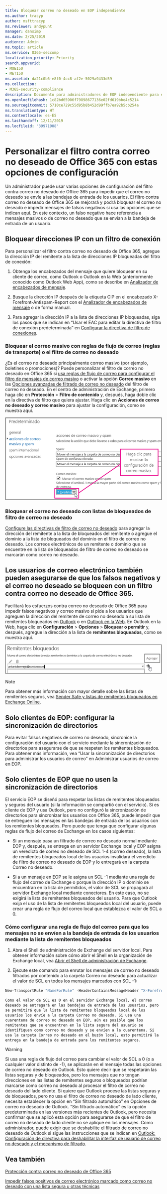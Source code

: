 ```yaml
---
title: Bloquear correo no deseado en EOP independiente
ms.author: tracyp
author: msfttracyp
ms.reviewer: andypunt
manager: dansimp
ms.date: 2/25/2019
audience: Admin
ms.topic: article
ms.service: O365-seccomp
localization_priority: Priority
search.appverid:
- MOE150
- MET150
ms.assetid: da21c0b6-e8f0-4cc8-af2e-5029a9433d59
ms.collection:
- M365-security-compliance
description: Documento para administradores de EOP independiente para evitar falsos negativos de correo no deseado
ms.openlocfilehash: 1c82bd65906f79898677136e02fd619bbe4c5214
ms.sourcegitcommit: 5710ce729c55d95b8b452d99ffb7ea92b5cb254a
ms.translationtype: HT
ms.contentlocale: es-ES
ms.lasthandoff: 12/11/2019
ms.locfileid: "39971908"
---
```

# <a name="customize-the-office-365-anti-spam-filter-with-these-settings"></a>Personalizar el filtro contra correo no deseado de Office 365 con estas opciones de configuración

Un administrador puede usar varias opciones de configuración del filtro contra correo no deseado de Office 365 para impedir que el correo no deseado se envíe a las bandejas de entrada de los usuarios. El filtro contra correo no deseado de Office 365 se mejorará y podrá bloquear el correo no deseado e impedir mensajes de falsos negativos si usa las opciones que se indican aquí. En este contexto, un falso negativo hace referencia a mensajes masivos o de correo no deseado que se envían a la bandeja de entrada de un usuario.

## <a name="block-ip-addresses-with-a-connection-filter"></a>Bloquear direcciones IP con un filtro de conexión

Para personalizar el filtro contra correo no deseado de Office 365, agregue la dirección IP del remitente a la lista de direcciones IP bloqueadas del filtro de conexión:

1. Obtenga los encabezados del mensaje que quiere bloquear en su cliente de correo, como Outlook o Outlook en la Web (anteriormente conocido como Outlook Web App), como se describe en [Analizador de encabezados de mensaje](https://support.office.com/article/cd039382-dc6e-4264-ac74-c048563d212c).

2. Busque la dirección IP después de la etiqueta CIP en el encabezado X-Forefront-Antispam-Report con el [Analizador de encabezados de mensaje](https://testconnectivity.microsoft.com/?tabid=mha) o de forma manual.

3. Para agregar la dirección IP a la lista de direcciones IP bloqueadas, siga los pasos que se indican en “Usar el EAC para editar la directiva de filtro de conexión predeterminada” en [Configurar la directiva de filtro de conexiones](configure-the-connection-filter-policy.md).

### <a name="block-bulk-mail-with-mail-flow-rules-transport-rules-or-the-spam-filter"></a>Bloquear el correo masivo con reglas de flujo de correo (reglas de transporte) o el filtro de correo no deseado

¿Es el correo no deseado principalmente correo masivo (por ejemplo, boletines o promociones)? Puede personalizar el filtro de correo no deseado en Office 365 si [usa reglas de flujo de correo para configurar el filtro de mensajes de correo masivo](use-transport-rules-to-configure-bulk-email-filtering.md) o activar la opción **Correo masivo** en las [Opciones avanzadas de filtrado de correo no deseado](advanced-spam-filtering-asf-options.md) del filtro de correo no deseado. En el centro de administración de Exchange, primero haga clic en **Protección** \> **Filtro de contenido** y, después, haga doble clic en la directiva de filtro que quiera ajustar. Haga clic en **Acciones de correo no deseado y correo masivo** para ajustar la configuración, como se muestra aquí.

![Establecer el filtro de correo masivo en Exchange Online](../media/a45095c2-269d-45b8-a76c-999b5e78da68.png)

### <a name="block-email-spam-using-spam-filter-block-lists"></a>Bloquear el correo no deseado con listas de bloqueados de filtro de correo no deseado

[Configure las directivas de filtro de correo no deseado](configure-your-spam-filter-policies.md) para agregar la dirección del remitente a la lista de bloqueados del remitente o agregue el dominio a la lista de bloqueados del dominio en el filtro de correo no deseado. Los correos electrónicos de un remitente o dominio que se encuentre en la lista de bloqueados de filtro de correo no deseado se marcarán como correo no deseado.

## <a name="email-users-can-also-help-ensure-that-false-negative-and-email-spam-is-blocked-with-office-365-spam-filter"></a>Los usuarios de correo electrónico también pueden asegurarse de que los falsos negativos y el correo no deseado se bloqueen con un filtro contra correo no deseado de Office 365.

Facilitará los esfuerzos contra correo no deseado de Office 365 para impedir falsos negativos y correo masivo si pide a los usuarios que agreguen la dirección del remitente de correo no deseado a su lista de remitentes bloqueados en [Outlook](https://support.office.com/article/5ae3ea8e-cf41-4fa0-b02a-3b96e21de089) o en [Outlook en la Web](https://support.office.com/article/db786e79-54e2-40cc-904f-d89d57b7f41d). En Outlook en la Web, haga clic en **Configuración** \> **Opciones** \> **Bloquear o permitir** y, después, agregue la dirección a la lista de **remitentes bloqueados**, como se muestra aquí.

![Bloquear un remitente en Outlook en la Web](../media/fdf51381-2527-4819-ac2a-5dff84d2a36d.png)

> [!NOTE]
> Para obtener más información con mayor detalle sobre las listas de remitentes seguros, vea [Sender Safe y listas de remitentes bloqueados en Exchange Online](safe-sender-and-blocked-sender-lists-faq.md).

## <a name="eop-only-customers-set-up-directory-synchronization"></a>Solo clientes de EOP: configurar la sincronización de directorios

Para evitar falsos negativos de correo no deseado, sincronice la configuración del usuario con el servicio mediante la sincronización de directorios para asegurarse de que se respeten los remitentes bloqueados. Para obtener más información, vea “Usar la sincronización de directorios para administrar los usuarios de correo” en Administrar usuarios de correo en EOP.

## <a name="eop-only-customers-who-are-not-using-directory-synchronization"></a>Solo clientes de EOP que no usen la sincronización de directorios

El servicio EOP se diseñó para respetar las listas de remitentes bloqueados y seguros del usuario (si la información se compartió con el servicio). Si es cliente de EOP y usa Outlook, pero no configuró la sincronización de directorios para sincronizar los usuarios con Office 365, puede impedir que se entreguen los mensajes en las bandejas de entrada de los usuarios con los remitentes bloqueados. Pero puede que tenga que configurar algunas reglas de flujo del correo de Exchange en los casos siguientes:

- Si un mensaje pasa un filtrado de correo no deseado normal mediante EOP y, después, se entrega en un servidor Exchange local y EOP asigna un veredicto de correo no deseado de SCL 1-4 (correo deseado), la lista de remitentes bloqueados local de los usuarios invalidará el veredicto de filtro de correo no deseado de EOP y lo entregará en la carpeta Correo no deseado.

- Si a un mensaje en EOP se le asigna un SCL -1 mediante una regla de flujo del correo de Exchange o porque la dirección IP o dominio se encuentran en la lista de permitidos, el valor de SCL se propagará al servidor Exchange local mediante conectores. En este caso, no se exigirá la lista de remitentes bloqueados del usuario. Para que Outlook exija el uso de la lista de remitentes bloqueados local del usuario, puede crear una regla de flujo del correo local que establezca el valor de SCL a 0.

### <a name="to-set-up-a-mail-flow-rule-to-stop-messages-from-being-delivered-to-your-users-inbox-by-using-the-blocked-senders-list"></a>Cómo configurar una regla de flujo del correo para que los mensajes no se envíen a la bandeja de entrada de los usuarios mediante la lista de remitentes bloqueados

1. Abra el Shell de administración de Exchange del servidor local. Para obtener información sobre cómo abrir el Shell en la organización de Exchange local, vea [Abrir el Shell de administración de Exchange](https://docs.microsoft.com/powershell/exchange/exchange-server/open-the-exchange-management-shell).

2. Ejecute este comando para enrutar los mensajes de correo no deseado filtrados por contenido a la carpeta Correo no deseado para actualizar el valor de SCL en todos los mensajes marcados con SCL -1:

  ```powershell
  New-TransportRule "NameForRule" -HeaderContainsMessageHeader "X-Forefront-Antispam-Report" -HeaderContainsWords "SCL:-1" -SetSCL 0
  ```

    Como el valor de SCL es 0 en el servidor Exchange local, el correo deseado se entregará en las bandejas de entrada de los usuarios, pero se permitirá que la lista de remitentes bloqueados local de los usuarios los envíe a la carpeta Correo no deseado. Si usa una cuarentena de correo no deseado en EOP, aún es posible que los remitentes que se encuentren en la lista segura del usuario se identifiquen como correo no deseado y se envíen a la cuarentena. Si usa la carpeta Correo no deseado en el buzón local, esto permitirá la entrega en la bandeja de entrada para los remitentes seguros.

> [!WARNING]
> Si usa una regla de flujo del correo para cambiar el valor de SCL a 0 (o a cualquier valor distinto de -1), se aplicarán en el mensaje todas las opciones de correo no deseado de Outlook. Esto quiere decir que se respetarán las listas seguras y de bloqueados, pero los mensajes que no tengan direcciones en las listas de remitentes seguros o bloqueados podrían marcarse como correo no deseado al procesar el filtro de correo no deseado del lado cliente. Si quiere que Outlook procese las listas seguras y de bloqueados, pero no usa el filtro de correo no deseado de lado cliente, necesita establecer la opción en “Sin filtrado automático” en Opciones de correo no deseado de Outlook. “Sin filtrado automático” es la opción predeterminada en las versiones más recientes de Outlook, pero necesita confirmar que se aplicó esta opción para asegurarse de que el filtro de correo no deseado de lado cliente no se aplique en los mensajes. Como administrador, puede exigir que se deshabilite el filtrado de correo no deseado de Outlook si sigue las instrucciones que se indican en [Outlook: Configuración de directiva para deshabilitar la interfaz de usuario de correo no deseado y el mecanismo de filtrado](https://support.microsoft.com/kb/2180568).

## <a name="see-also"></a>Vea también

[Protección contra correo no deseado de Office 365](anti-spam-protection.md)

[Impedir falsos positivos de correo electrónico marcado como correo no deseado con una lista segura u otras técnicas](../../compliance/prevent-email-from-being-marked-as-spam.md)
